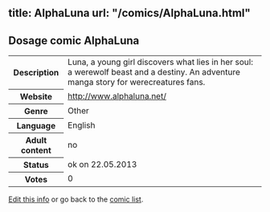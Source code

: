 title: AlphaLuna
url: "/comics/AlphaLuna.html"
---
Dosage comic AlphaLuna
-----------------------------------------

<p id="msg"></p>
<script type="text/javascript">
if (window.location.search === '?edit_info_mail=sent_ok') {
  var elem = document.getElementById("msg");
  elem.innerHTML = 'Edited information sucessfully sent for review, which is usually done daily. Thanks!';
  elem.className = 'ok';
}
</script>
<table class="comicinfo">
<tr>
<th>Description</th><td>Luna, a young girl discovers what lies in her soul: a werewolf beast and a destiny. An adventure manga story for werecreatures fans.</td>
</tr>
<tr>
<th>Website</th><td><a href="http://www.alphaluna.net/">http://www.alphaluna.net/</a></td>
</tr>
<tr>
<th>Genre</th><td>Other</td>
</tr>
<tr>
<th>Language</th><td>English</td>
</tr>
<tr>
<th>Adult content</th><td>no</td>
</tr>
<tr>
<th>Status</th><td>ok on 22.05.2013</td>
</tr>
<tr>
<th>Votes</th><td>0</td>
</tr>
</table>

[Edit this info](AlphaLuna_edit.html) or go back to the [comic list](../comic-index.html).
